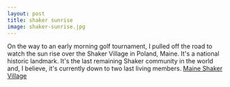 ```yaml
---
layout: post
title: shaker sunrise
image: shaker-sunrise.jpg
---
```



On the way to an early morning golf tournament, I pulled off the road to watch the sun rise over the Shaker Village in Poland, Maine. It's a national historic landmark. It's the last remaining Shaker community in the world and, I believe, it's currently down to two last living members. [Maine Shaker Village](https://en.wikipedia.org/wiki/Sabbathday_Lake_Shaker_Village)
